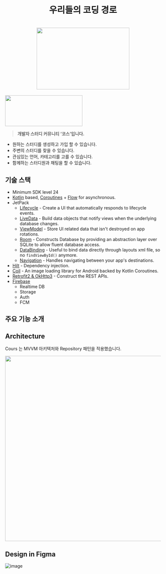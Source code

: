 <h1 align="center">우리들의 코딩 경로</h1>
<h1 align="center"><img src="http://github.com/PARKJONGMlN/Cours/assets/77707692/31285518-d657-49d5-bfe7-408c4c5b2afe" width="300" height="200"/></h1>
<a href="https://play.google.com/store/apps/details?id=com.pjm.cours">
    <img src="http://github.com/PARKJONGMlN/Cours/assets/77707692/ab98934b-b749-4e67-9175-a9eb7faea3d6" width="250" height="100"/>
</a>

> **개발자 스터디 커뮤니티 ‘코스’입니다.**

- 원하는 스터디를 생성하고 가입 할 수 있습니다.
- 주변의 스터디를 찾을 수 있습니다.
- 관심있는 언어, 카테고리를 고를 수 있습니다.
- 함께하는 스터디원과 채팅을 할 수 있습니다.

## **기술 스택**
- Minimum SDK level 24
- [Kotlin](https://kotlinlang.org/) based, [Coroutines](https://github.com/Kotlin/kotlinx.coroutines) + [Flow](https://kotlin.github.io/kotlinx.coroutines/kotlinx-coroutines-core/kotlinx.coroutines.flow/) for asynchronous.
- JetPack
  - [Lifecycle](https://developer.android.com/topic/libraries/architecture/lifecycle) - Create a UI that automatically responds to lifecycle events.
  - [LiveData](https://developer.android.com/topic/libraries/architecture/livedata) - Build data objects that notify views when the underlying database changes.
  - [ViewModel](https://developer.android.com/topic/libraries/architecture/viewmodel) - Store UI related data that isn't destroyed on app rotations.
  - [Room](https://developer.android.com/training/data-storage/room) - Constructs Database by providing an abstraction layer over SQLite to allow fluent database access.
  - [DataBinding](https://developer.android.com/topic/libraries/data-binding) - Useful to bind data directly through layouts xml file, so no `findViewById()` anymore.
  - [Navigation](https://developer.android.com/guide/navigation) - Handles navigating between your app's destinations.
- [Hilt](https://dagger.dev/hilt/) - Dependency injection.
- [Coil](https://coil-kt.github.io/coil/) - An image loading library for Android backed by Kotlin Coroutines.
- [Retrofit2 & OkHttp3](https://github.com/square/retrofit) - Construct the REST APIs.
- [Firebase](https://firebase.google.com/)
  - Realtime DB
  - Storage
  - Auth
  - FCM

## **주요 기능 소개**

## Architecture
Cours 는 MVVM 아키텍처와 Repository 패턴을 적용했습니다.
<p align = 'center'>
<img width = '600' src = 'https://user-images.githubusercontent.com/39554623/184456867-195f5989-dc9a-4dea-8f35-41e1f11145ff.png'>
</p>

## Design in Figma
![image](https://github.com/PARKJONGMlN/Cours/assets/77707692/68d620dd-b2f2-4d22-8b80-ad48756cbf94)
